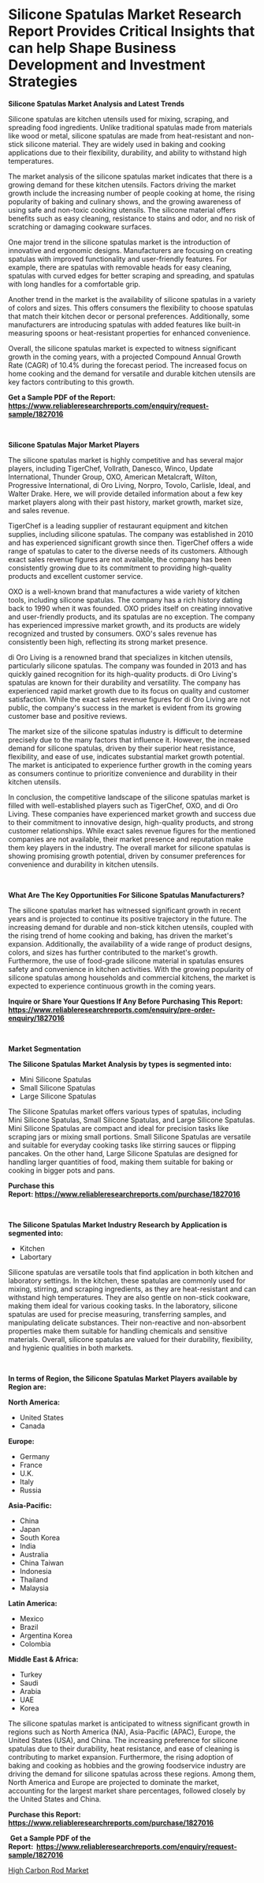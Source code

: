 <p><h1>Silicone Spatulas Market Research Report Provides Critical Insights that can help Shape Business Development and Investment Strategies</h1></p><p><strong>Silicone Spatulas Market Analysis and Latest Trends</strong></p>
<p><p>Silicone spatulas are kitchen utensils used for mixing, scraping, and spreading food ingredients. Unlike traditional spatulas made from materials like wood or metal, silicone spatulas are made from heat-resistant and non-stick silicone material. They are widely used in baking and cooking applications due to their flexibility, durability, and ability to withstand high temperatures.</p><p>The market analysis of the silicone spatulas market indicates that there is a growing demand for these kitchen utensils. Factors driving the market growth include the increasing number of people cooking at home, the rising popularity of baking and culinary shows, and the growing awareness of using safe and non-toxic cooking utensils. The silicone material offers benefits such as easy cleaning, resistance to stains and odor, and no risk of scratching or damaging cookware surfaces.</p><p>One major trend in the silicone spatulas market is the introduction of innovative and ergonomic designs. Manufacturers are focusing on creating spatulas with improved functionality and user-friendly features. For example, there are spatulas with removable heads for easy cleaning, spatulas with curved edges for better scraping and spreading, and spatulas with long handles for a comfortable grip.</p><p>Another trend in the market is the availability of silicone spatulas in a variety of colors and sizes. This offers consumers the flexibility to choose spatulas that match their kitchen decor or personal preferences. Additionally, some manufacturers are introducing spatulas with added features like built-in measuring spoons or heat-resistant properties for enhanced convenience.</p><p>Overall, the silicone spatulas market is expected to witness significant growth in the coming years, with a projected Compound Annual Growth Rate (CAGR) of 10.4% during the forecast period. The increased focus on home cooking and the demand for versatile and durable kitchen utensils are key factors contributing to this growth.</p></p>
<p><strong>Get a Sample PDF of the Report:&nbsp; <a href="https://www.reliableresearchreports.com/enquiry/request-sample/1827016">https://www.reliableresearchreports.com/enquiry/request-sample/1827016</a></strong></p>
<p>&nbsp;</p>
<p><strong>Silicone Spatulas Major Market Players</strong></p>
<p><p>The silicone spatulas market is highly competitive and has several major players, including TigerChef, Vollrath, Danesco, Winco, Update International, Thunder Group, OXO, American Metalcraft, Wilton, Progressive International, di Oro Living, Norpro, Tovolo, Carlisle, Ideal, and Walter Drake. Here, we will provide detailed information about a few key market players along with their past history, market growth, market size, and sales revenue.</p><p>TigerChef is a leading supplier of restaurant equipment and kitchen supplies, including silicone spatulas. The company was established in 2010 and has experienced significant growth since then. TigerChef offers a wide range of spatulas to cater to the diverse needs of its customers. Although exact sales revenue figures are not available, the company has been consistently growing due to its commitment to providing high-quality products and excellent customer service.</p><p>OXO is a well-known brand that manufactures a wide variety of kitchen tools, including silicone spatulas. The company has a rich history dating back to 1990 when it was founded. OXO prides itself on creating innovative and user-friendly products, and its spatulas are no exception. The company has experienced impressive market growth, and its products are widely recognized and trusted by consumers. OXO's sales revenue has consistently been high, reflecting its strong market presence.</p><p>di Oro Living is a renowned brand that specializes in kitchen utensils, particularly silicone spatulas. The company was founded in 2013 and has quickly gained recognition for its high-quality products. di Oro Living's spatulas are known for their durability and versatility. The company has experienced rapid market growth due to its focus on quality and customer satisfaction. While the exact sales revenue figures for di Oro Living are not public, the company's success in the market is evident from its growing customer base and positive reviews.</p><p>The market size of the silicone spatulas industry is difficult to determine precisely due to the many factors that influence it. However, the increased demand for silicone spatulas, driven by their superior heat resistance, flexibility, and ease of use, indicates substantial market growth potential. The market is anticipated to experience further growth in the coming years as consumers continue to prioritize convenience and durability in their kitchen utensils.</p><p>In conclusion, the competitive landscape of the silicone spatulas market is filled with well-established players such as TigerChef, OXO, and di Oro Living. These companies have experienced market growth and success due to their commitment to innovative design, high-quality products, and strong customer relationships. While exact sales revenue figures for the mentioned companies are not available, their market presence and reputation make them key players in the industry. The overall market for silicone spatulas is showing promising growth potential, driven by consumer preferences for convenience and durability in kitchen utensils.</p></p>
<p>&nbsp;</p>
<p><strong>What Are The Key Opportunities For Silicone Spatulas Manufacturers?</strong></p>
<p><p>The silicone spatulas market has witnessed significant growth in recent years and is projected to continue its positive trajectory in the future. The increasing demand for durable and non-stick kitchen utensils, coupled with the rising trend of home cooking and baking, has driven the market's expansion. Additionally, the availability of a wide range of product designs, colors, and sizes has further contributed to the market's growth. Furthermore, the use of food-grade silicone material in spatulas ensures safety and convenience in kitchen activities. With the growing popularity of silicone spatulas among households and commercial kitchens, the market is expected to experience continuous growth in the coming years.</p></p>
<p><strong>Inquire or Share Your Questions If Any Before Purchasing This Report: <a href="https://www.reliableresearchreports.com/enquiry/pre-order-enquiry/1827016">https://www.reliableresearchreports.com/enquiry/pre-order-enquiry/1827016</a></strong></p>
<p>&nbsp;</p>
<p><strong>Market Segmentation</strong></p>
<p><strong>The Silicone Spatulas Market Analysis by types is segmented into:</strong></p>
<p><ul><li>Mini Silicone Spatulas</li><li>Small Silicone Spatulas</li><li>Large Silicone Spatulas</li></ul></p>
<p><p>The Silicone Spatulas market offers various types of spatulas, including Mini Silicone Spatulas, Small Silicone Spatulas, and Large Silicone Spatulas. Mini Silicone Spatulas are compact and ideal for precision tasks like scraping jars or mixing small portions. Small Silicone Spatulas are versatile and suitable for everyday cooking tasks like stirring sauces or flipping pancakes. On the other hand, Large Silicone Spatulas are designed for handling larger quantities of food, making them suitable for baking or cooking in bigger pots and pans.</p></p>
<p><strong>Purchase this Report:&nbsp;<a href="https://www.reliableresearchreports.com/purchase/1827016">https://www.reliableresearchreports.com/purchase/1827016</a></strong></p>
<p>&nbsp;</p>
<p><strong>The Silicone Spatulas Market Industry Research by Application is segmented into:</strong></p>
<p><ul><li>Kitchen</li><li>Labortary</li></ul></p>
<p><p>Silicone spatulas are versatile tools that find application in both kitchen and laboratory settings. In the kitchen, these spatulas are commonly used for mixing, stirring, and scraping ingredients, as they are heat-resistant and can withstand high temperatures. They are also gentle on non-stick cookware, making them ideal for various cooking tasks. In the laboratory, silicone spatulas are used for precise measuring, transferring samples, and manipulating delicate substances. Their non-reactive and non-absorbent properties make them suitable for handling chemicals and sensitive materials. Overall, silicone spatulas are valued for their durability, flexibility, and hygienic qualities in both markets.</p></p>
<p>&nbsp;</p>
<p><strong>In terms of Region, the Silicone Spatulas Market Players available by Region are:</strong></p>
<p>
    <p> <strong> North America: </strong>
        <ul>
            <li>United States</li>
            <li>Canada</li>
        </ul>
        </p> 
    <p> <strong> Europe: </strong>
        <ul>
            <li>Germany</li>
            <li>France</li>
            <li>U.K.</li>
            <li>Italy</li>
            <li>Russia</li>
        </ul>
        </p> 
    <p> <strong> Asia-Pacific: </strong>
        <ul>
            <li>China</li>
            <li>Japan</li>
            <li>South Korea</li>
            <li>India</li>
            <li>Australia</li>
            <li>China Taiwan</li>
            <li>Indonesia</li>
            <li>Thailand</li>
            <li>Malaysia</li>
        </ul>
        </p> 
    <p> <strong> Latin America: </strong>
        <ul>
            <li>Mexico</li>
            <li>Brazil</li>
            <li>Argentina Korea</li>
            <li>Colombia</li>
        </ul>
        </p> 
    <p> <strong> Middle East & Africa: </strong>
        <ul>
            <li>Turkey</li>
            <li>Saudi</li>
            <li>Arabia</li>
            <li>UAE</li>
            <li>Korea</li>
        </ul>
    </p>
    </p>
<p><p>The silicone spatulas market is anticipated to witness significant growth in regions such as North America (NA), Asia-Pacific (APAC), Europe, the United States (USA), and China. The increasing preference for silicone spatulas due to their durability, heat resistance, and ease of cleaning is contributing to market expansion. Furthermore, the rising adoption of baking and cooking as hobbies and the growing foodservice industry are driving the demand for silicone spatulas across these regions. Among them, North America and Europe are projected to dominate the market, accounting for the largest market share percentages, followed closely by the United States and China.</p></p>
<p><strong>Purchase this Report: <a href="https://www.reliableresearchreports.com/purchase/1827016">https://www.reliableresearchreports.com/purchase/1827016</a></strong></p>
<p>&nbsp;<strong>Get a Sample PDF of the Report:&nbsp;&nbsp;<a href="https://www.reliableresearchreports.com/enquiry/request-sample/1827016">https://www.reliableresearchreports.com/enquiry/request-sample/1827016</a></strong></p>
<p><strong></strong></p>
<p><p><a href="https://github.com/mharielmesa/Market-Research-Report-List-1/blob/main/high-carbon-rod-market.md">High Carbon Rod Market</a></p></p>
